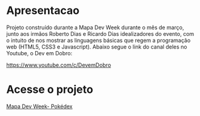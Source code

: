 <h1>Apresentacao</h1>

Projeto construído durante a Mapa Dev Week durante o mês de março, junto aos irmãos Roberto Dias e Ricardo Dias idealizadores do evento, com o intuito de nos mostrar as linguagens básicas que regem a programação web (HTML5, CSS3 e Javascript). Abaixo segue o link do canal deles no Youtube, o Dev em Dobro:

https://www.youtube.com/c/DevemDobro

<h1>Acesse o projeto</h1>

<a href="https://rsg27.github.io/pokedex-mapa-dev-week/">Mapa Dev Week- Pokédex</a>